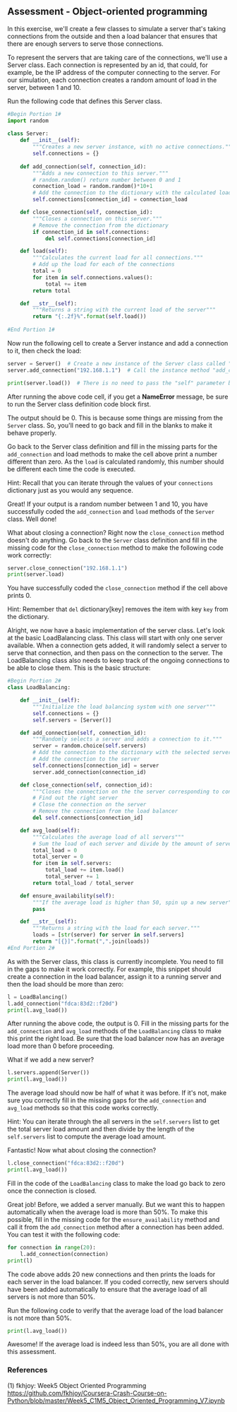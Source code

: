 ## Assessment - Object-oriented programming
In this exercise, we'll create a few classes to simulate a server that's taking connections from the outside and then a load balancer that ensures that there are enough servers to serve those connections.

To represent the servers that are taking care of the connections, we'll use a Server class. Each connection is represented by an id, that could, for example, be the IP address of the computer connecting to the server. For our simulation, each connection creates a random amount of load in the server, between 1 and 10.

Run the following code that defines this Server class.

```python
#Begin Portion 1#
import random
    
class Server:
    def __init__(self):
        """Creates a new server instance, with no active connections."""
        self.connections = {}
    
    def add_connection(self, connection_id):
        """Adds a new connection to this server."""
        # random.random() return number between 0 and 1
        connection_load = random.random()*10+1
        # Add the connection to the dictionary with the calculated load
        self.connections[connection_id] = connection_load

    def close_connection(self, connection_id):
        """Closes a connection on this server."""
        # Remove the connection from the dictionary
        if connection_id in self.connections:
            del self.connections[connection_id]

    def load(self):
        """Calculates the current load for all connections."""
        # Add up the load for each of the connections
        total = 0
        for item in self.connections.values():
            total += item 
        return total

    def __str__(self):
        """Returns a string with the current load of the server"""
        return "{:.2f}%".format(self.load())
    
#End Portion 1#
```

Now run the following cell to create a Server instance and add a connection to it, then check the load:

```python
server = Server()  # Create a new instance of the Server class called "server"
server.add_connection("192.168.1.1")  # Call the instance method "add_connection"

print(server.load())  # There is no need to pass the "self" parameter because "self" is implicitly passed when you call the instance method "load".
```

After running the above code cell, if you get a **NameError** message, be sure to run the Server class definition code block first.

The output should be 0. This is because some things are missing from the `Server` class. So, you'll need to go back and fill in the blanks to make it behave properly.

Go back to the Server class definition and fill in the missing parts for the `add_connection` and load methods to make the cell above print a number different than zero. As the `load` is calculated randomly, this number should be different each time the code is executed.

Hint: Recall that you can iterate through the values of your `connections` dictionary just as you would any sequence.

Great! If your output is a random number between 1 and 10, you have successfully coded the `add_connection` and `load` methods of the `Server` class. Well done!

What about closing a connection? Right now the `close_connection` method doesn't do anything. Go back to the `Server` class definition and fill in the missing code for the `close_connection` method to make the following code work correctly:

```python
server.close_connection("192.168.1.1")
print(server.load)
```
You have successfully coded the `close_connection` method if the cell above prints 0.

Hint: Remember that `del` dictionary[key] removes the item with key `key` from the dictionary.

Alright, we now have a basic implementation of the server class. Let's look at the basic LoadBalancing class. This class will start with only one server available. When a connection gets added, it will randomly select a server to serve that connection, and then pass on the connection to the server. The LoadBalancing class also needs to keep track of the ongoing connections to be able to close them. This is the basic structure:

```python
#Begin Portion 2#
class LoadBalancing:

    def __init__(self):
        """Initialize the load balancing system with one server"""
        self.connections = {}
        self.servers = [Server()]

    def add_connection(self, connection_id):
        """Randomly selects a server and adds a connection to it."""
        server = random.choice(self.servers)
        # Add the connection to the dictionary with the selected server
        # Add the connection to the server
        self.connections[connection_id] = server
        server.add_connection(connection_id)

    def close_connection(self, connection_id):
        """Closes the connection on the the server corresponding to connection_id."""
        # Find out the right server
        # Close the connection on the server
        # Remove the connection from the load balancer
        del self.connections[connection_id]

    def avg_load(self):
        """Calculates the average load of all servers"""
        # Sum the load of each server and divide by the amount of servers
        total_load = 0
        total_server = 0
        for item in self.servers:
            total_load += item.load()
            total_server += 1
        return total_load / total_server

    def ensure_availability(self):
        """If the average load is higher than 50, spin up a new server"""
        pass

    def __str__(self):
        """Returns a string with the load for each server."""
        loads = [str(server) for server in self.servers]
        return "[{}]".format(",".join(loads))
#End Portion 2#
```

As with the Server class, this class is currently incomplete. You need to fill in the gaps to make it work correctly. For example, this snippet should create a connection in the load balancer, assign it to a running server and then the load should be more than zero:

```python
l = LoadBalancing()
l.add_connection("fdca:83d2::f20d")
print(l.avg_load())
```

After running the above code, the output is 0. Fill in the missing parts for the `add_connection` and `avg_load` methods of the `LoadBalancing` class to make this print the right load. Be sure that the load balancer now has an average load more than 0 before proceeding.

What if we add a new server?

```python
l.servers.append(Server())
print(l.avg_load())
```

The average load should now be half of what it was before. If it's not, make sure you correctly fill in the missing gaps for the `add_connection` and `avg_load` methods so that this code works correctly.

Hint: You can iterate through the all servers in the `self.servers` list to get the total server load amount and then divide by the length of the `self.servers` list to compute the average load amount.

Fantastic! Now what about closing the connection?

```python
l.close_connection("fdca:83d2::f20d")
print(l.avg_load())
```

Fill in the code of the `LoadBalancing` class to make the load go back to zero once the connection is closed.

Great job! Before, we added a server manually. But we want this to happen automatically when the average load is more than 50%. To make this possible, fill in the missing code for the `ensure_availability` method and call it from the `add_connection` method after a connection has been added. You can test it with the following code:

```python
for connection in range(20):
    l.add_connection(connection)
print(l)
```

The code above adds 20 new connections and then prints the loads for each server in the load balancer. If you coded correctly, new servers should have been added automatically to ensure that the average load of all servers is not more than 50%.

Run the following code to verify that the average load of the load balancer is not more than 50%.

```python
print(l.avg_load())
```

Awesome! If the average load is indeed less than 50%, you are all done with this assessment.

### References
(1) fkhjoy: Week5 Object Oriented Programming\
https://github.com/fkhjoy/Coursera-Crash-Course-on-Python/blob/master/Week5_C1M5_Object_Oriented_Programming_V7.ipynb
